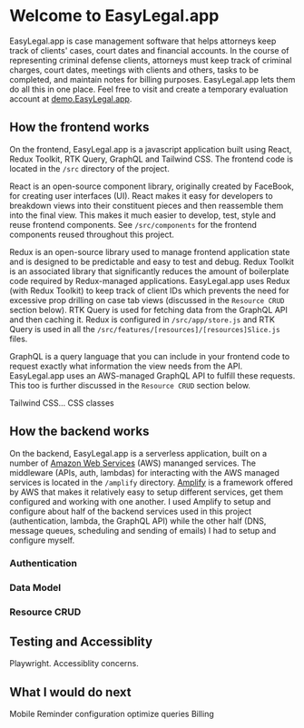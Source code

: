 # Welcome to EasyLegal.app

EasyLegal.app is case management software that helps attorneys keep track of clients' cases, court dates and financial accounts. In the course of representing criminal defense clients, attorneys must keep track of criminal charges, court dates, meetings with clients and others, tasks to be completed, and maintain notes for billing purposes.  EasyLegal.app lets them do all this in one place. Feel free to visit and create a temporary evaluation account at [demo.EasyLegal.app](https://demo.easylegal.app).


## How the frontend works
On the frontend, EasyLegal.app is a javascript application built using React, Redux Toolkit, RTK Query, GraphQL and Tailwind CSS. The frontend code is located in the `/src` directory of the project.

React is an open-source component library, originally created by FaceBook, for creating user interfaces (UI). React makes it easy for developers to breakdown views into their constituent pieces and then reassemble them into the final view. This makes it much easier to develop, test, style and reuse frontend components. See `/src/components` for the frontend components reused throughout this project.

Redux is an open-source library used to manage frontend application state and is designed to be predictable and easy to test and debug. Redux Toolkit is an associated library that significantly reduces the amount of boilerplate code required by Redux-managed applications. EasyLegal.app uses Redux (with Redux Toolkit) to keep track of client IDs which prevents the need for excessive prop drilling on case tab views (discussed in the `Resource CRUD` section below). RTK Query is used for fetching data from the GraphQL API and then caching it. Redux is configured in `/src/app/store.js` and RTK Query is used in all the `/src/features/[resources]/[resources]Slice.js` files.

GraphQL is a query language that you can include in your frontend code to request exactly what information the view needs from the API. EasyLegal.app uses an AWS-managed GraphQL API to fulfill these requests. This too is further discussed in the `Resource CRUD` section below.

Tailwind CSS... CSS classes

## How the backend works
On the backend, EasyLegal.app is a serverless application, built on a number of [Amazon Web Services](https://aws.amazon.com/) (AWS) mananged services. The middleware (APIs, auth, lambdas) for interacting with the AWS managed services is located in the `/amplify` directory. [Amplify](https://aws.amazon.com/amplify/) is a framework offered by AWS that makes it relatively easy to setup different services, get them configured and working with one another. I used Amplify to setup and configure about half of the backend services used in this project (authentication, lambda, the GraphQL API) while the other half (DNS, message queues, scheduling and sending of emails) I had to setup and configure myself.

### Authentication

### Data Model

### Resource CRUD

## Testing and Accessiblity
Playwright. Accessiblity concerns.


## What I would do next
Mobile
Reminder configuration
optimize queries
Billing